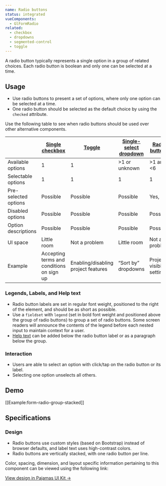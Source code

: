 ```yaml
---
name: Radio buttons
status: integrated
vueComponents:
  - GlFormRadio
related:
  - checkbox
  - dropdowns
  - segmented-control
  - toggle
---
```


A radio button typically represents a single option in a group of related choices. Each radio button is boolean and only one can be selected at a time.

## Usage

- Use radio buttons to present a set of options, where only one option can be selected at a time.
- One radio button should be selected as the default choice by using the `checked` attribute.

Use the following table to see when radio buttons should be used over other alternative components.

|                      | [Single checkbox](/components/checkbox) | [Toggle](/components/toggle)        | [Single-select dropdown](/components/dropdowns) | [Radio buttons](/components/radio-button) | [Segmented control](/components/segmented-control) | [Multiple checkboxes](/components/checkbox)    | [Multi-select dropdown](/components/dropdowns) |
| -------------------- | ----------------------------------------- | ----------------------------------- | ----------------------------------------------- | ----------------------------------------- | -------------------------------------------------- | ------------------------------------------------ | ---------------------------------------------- |
| Available options    | 1                                         | 1                                   | >1 or unknown                                   | >1 and <6                                 | >1 and <6                                          | >1 and <6                                        | >1 or unknown                                  |
| Selectable options   | 1                                         | 1                                   | 1                                               | 1                                         | 1                                                  | >1 or even all                                   | >1 or even all                                 |
| Pre-selected options | Possible                                  | Possible                            | Possible                                        | Yes, 1                                    | Yes, 1                                             | Possible                                         | Possible                                       |
| Disabled options     | Possible                                  | Possible                            | Possible                                        | Possible                                  | No                                                 | Possible                                         | Possible                                       |
| Option descriptions  | Possible                                  | Possible                            | Possible                                        | Possible                                  | No                                                 | Possible                                         | Possible                                       |
| UI space             | Little room                               | Not a problem                       | Little room                                     | Not a problem                             | Not a problem                                      | Not a problem                                    | Little room                                    |
| Example              | Accepting terms and conditions on sign up | Enabling/disabling project features | “Sort by” dropdowns                             | Project visibility setting                | 7, 30, 90 days timeframe in analytics dashboards   | Scopes selection in User settings > Applications | Add/remove labels                              |

### Legends, Labels, and Help text

- Radio button labels are set in regular font weight, positioned to the right of the element, and should be as short as possible.
- Use a `fieldset` with `legend` (set in bold font weight and positioned above the group of radio buttons) to group a set of radio buttons. Some screen readers will announce the contents of the legend before each nested input to maintain context for a user.
- [Help text](/components/forms#help-text) can be added below the radio button label or as a paragraph below the group.

### Interaction

- Users are able to select an option with click/tap on the radio button or its label.
- Selecting one option unselects all others.

## Demo

[[Example:form-radio-group-stacked]]

## Specifications

### Design

- Radio buttons use custom styles (based on Bootstrap) instead of browser defaults, and label text uses high-contrast colors.
- Radio buttons are vertically stacked, with one radio button per line.

Color, spacing, dimension, and layout specific information pertaining to this component can be viewed using the following link:

[View design in Pajamas UI Kit →](https://www.figma.com/file/qEddyqCrI7kPSBjGmwkZzQ/Pajamas-UI-Kit-Beta?node-id=3947%3A143)
